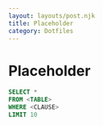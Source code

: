 ```yaml
---
layout: layouts/post.njk
title: Placeholder
category: Dotfiles
---
```


# Placeholder
```sql
SELECT *
FROM <TABLE>
WHERE <CLAUSE>
LIMIT 10
```
